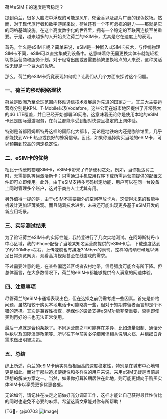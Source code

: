 荷兰eSIM卡的速度是否稳定？

提到荷兰，很多人脑海中浮现的可能是风车、郁金香以及那片广袤的绿色牧场。然而，对于现代旅行者和数字游民来说，荷兰还有一个不可忽视的魅力——那就是它的网络基础设施。在这个高度数字化的世界里，拥有一个稳定的互联网连接至关重要。于是，越来越多的人开始关注荷兰的eSIM卡，尤其是它在速度上的表现。

首先，什么是eSIM卡呢？简单来说，eSIM是一种嵌入式SIM卡技术，与传统物理SIM卡不同，eSIM可以直接集成到设备中。这意味着你无需更换实体卡就能轻松切换运营商和服务计划。对于经常出国或者需要频繁更换地点的人来说，这种灵活性无疑是一个巨大的优势。

那么，荷兰的eSIM卡究竟表现如何呢？让我们从几个方面来探讨这个问题。

### 一、荷兰的移动网络现状

荷兰是欧洲乃至全球范围内移动通信技术发展最为先进的国家之一。其三大主要运营商分别是KPN、T-Mobile以及Vodafone。这些公司在城市地区提供了非常强大的4G LTE覆盖，并且已经开始部署5G网络。这意味着无论你是使用本地的eSIM卡还是国际漫游服务，在荷兰都能享受到相对快速且稳定的上网体验。

特别是首都阿姆斯特丹这样的国际化大都市，无论是地铁站内还是咖啡馆里，几乎都能找到Wi-Fi热点或良好的蜂窝信号。因此，如果你选择购买当地的eSIM卡，可以预期到较高的网速稳定性。

### 二、eSIM卡的优势

相比于传统的物理SIM卡，eSIM卡带来了许多便利之处。例如，当你抵达荷兰时，无需排队等候激活新卡；只需通过手机应用程序下载所需运营商提供的配置文件即可立即使用。此外，由于eSIM支持多号码绑定功能，用户可以在同一台设备上同时管理多个账户，这对于商务人士尤其有用。

另外值得一提的是，由于eSIM不需要额外的空间存放卡片，这使得未来的智能手机设计更加轻薄美观。而且随着技术进步，未来还可能出现更多基于eSIM开发的新应用场景。

### 三、实际测试结果

为了验证荷兰eSIM卡的实际性能，我特意进行了几次实地测试。在阿姆斯特丹市中心区域，我的iPhone配备了当地某知名运营商提供的eSIM卡后，下载速度达到了约100Mbps左右，上传速度也有接近30Mbps的表现。这样的成绩已经足以满足日常浏览网页、观看高清视频甚至在线游戏的需求。

不过需要注意的是，在某些偏远郊区或者农村地带，信号强度可能会有所下降。但总体而言，在大多数情况下，荷兰的eSIM卡都能够提供令人满意的网速体验。

### 四、注意事项

尽管荷兰的eSIM卡通常表现出色，但在选择之前仍需考虑一些因素。首先是价格问题，虽然相较于购买本地电话卡可能略贵一些，但对于短期停留者而言却是个不错的选择。其次是兼容性检查，确保你的设备支持eSIM功能非常重要，否则即使买到再好的卡也无法正常使用。

最后一点就是合约条款了。不同运营商之间可能存在差异，比如流量限制、通话分钟数以及国际漫游政策等。所以在下单前务必仔细阅读相关说明文档，并根据自身需求做出明智决策。

### 五、总结

综上所述，荷兰的eSIM卡确实具备相当高的速度稳定性，特别是在城市中心地带更是如此。而对于那些追求便捷性和多样性的用户来说，采用eSIM无疑是当前最理想的解决方案之一。当然，如果你打算长期居住在此地，则可能更倾向于购买实体SIM卡以享受更多优惠套餐。

无论如何，请记住在决定之前做好充分调研工作，这样才能让自己获得最佳性价比的同时也避免不必要的麻烦。希望这篇文章能对你有所帮助！

[TG💪+ @jx0703 ![Image](https://github.com/user-attachments/assets/dbca1d08-cadb-493c-b0ec-ad6f7a83f270)]
